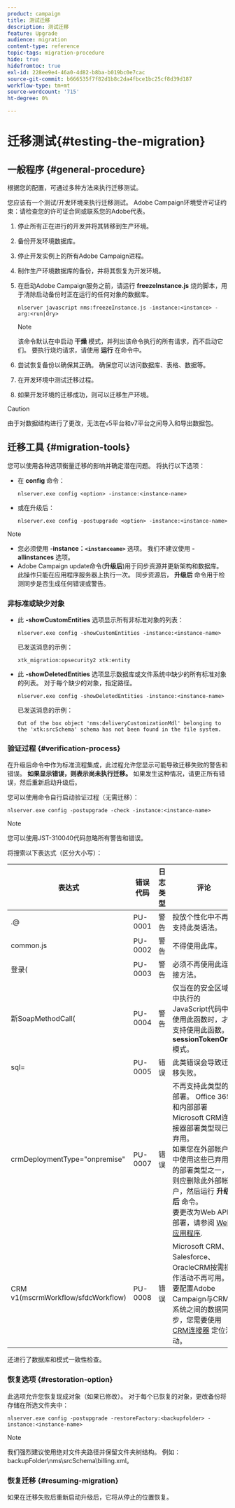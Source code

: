 ```yaml
---
product: campaign
title: 测试迁移
description: 测试迁移
feature: Upgrade
audience: migration
content-type: reference
topic-tags: migration-procedure
hide: true
hidefromtoc: true
exl-id: 228ee9e4-46a0-4d82-b8ba-b019bc0e7cac
source-git-commit: b666535f7f82d1b8c2da4fbce1bc25cf8d39d187
workflow-type: tm+mt
source-wordcount: '715'
ht-degree: 0%

---
```


# 迁移测试{#testing-the-migration}



## 一般程序 {#general-procedure}

根据您的配置，可通过多种方法来执行迁移测试。

您应该有一个测试/开发环境来执行迁移测试。 Adobe Campaign环境受许可证约束：请检查您的许可证合同或联系您的Adobe代表。

1. 停止所有正在进行的开发并将其转移到生产环境。
1. 备份开发环境数据库。
1. 停止开发实例上的所有Adobe Campaign进程。
1. 制作生产环境数据库的备份，并将其恢复为开发环境。
1. 在启动Adobe Campaign服务之前，请运行 **freezeInstance.js** 烧灼脚本，用于清除启动备份时正在运行的任何对象的数据库。

   ```
   nlserver javascript nms:freezeInstance.js -instance:<instance> -arg:<run|dry>
   ```

   >[!NOTE]
   >
   >该命令默认在中启动 **干燥** 模式，并列出该命令执行的所有请求，而不启动它们。 要执行烧灼请求，请使用 **运行** 在命令中。

1. 尝试恢复备份以确保其正确。 确保您可以访问数据库、表格、数据等。
1. 在开发环境中测试迁移过程。
1. 如果开发环境的迁移成功，则可以迁移生产环境。

>[!CAUTION]
>
>由于对数据结构进行了更改，无法在v5平台和v7平台之间导入和导出数据包。


## 迁移工具 {#migration-tools}

您可以使用各种选项衡量迁移的影响并确定潜在问题。 将执行以下选项：

* 在 **config** 命令：

  ```
  nlserver.exe config <option> -instance:<instance-name>
  ```

* 或在升级后：

  ```
  nlserver.exe config -postupgrade <option> -instance:<instance-name>
  ```

>[!NOTE]
>
>* 您必须使用 **-instance：`<instanceame>`** 选项。 我们不建议使用 **-allinstances** 选项。
>* Adobe Campaign update命令(**升级后**)用于同步资源并更新架构和数据库。 此操作只能在应用程序服务器上执行一次。 同步资源后， **升级后** 命令用于检测同步是否生成任何错误或警告。

### 非标准或缺少对象

* 此 **-showCustomEntities** 选项显示所有非标准对象的列表：

  ```
  nlserver.exe config -showCustomEntities -instance:<instance-name>
  ```

  已发送消息的示例：

  ```
  xtk_migration:opsecurity2 xtk:entity
  ```

* 此 **-showDeletedEntities** 选项显示数据库或文件系统中缺少的所有标准对象的列表。 对于每个缺少的对象，指定路径。

  ```
  nlserver.exe config -showDeletedEntities -instance:<instance-name>
  ```

  已发送消息的示例：

  ```
  Out of the box object 'nms:deliveryCustomizationMdl' belonging to the 'xtk:srcSchema' schema has not been found in the file system.
  ```

### 验证过程 {#verification-process}

在升级后命令中作为标准流程集成，此过程允许您显示可能导致迁移失败的警告和错误。 **如果显示错误，则表示尚未执行迁移。** 如果发生这种情况，请更正所有错误，然后重新启动升级后。

您可以使用命令自行启动验证过程（无需迁移）：

```
nlserver.exe config -postupgrade -check -instance:<instance-name>
```

>[!NOTE]
>
>您可以使用JST-310040代码忽略所有警告和错误。

将搜索以下表达式（区分大小写）：

<table> 
 <thead> 
  <tr> 
   <th> 表达式<br /> </th> 
   <th> 错误代码<br /> </th> 
   <th> 日志类型<br /> </th> 
   <th> 评论<br /> </th> 
  </tr> 
 </thead> 
 <tbody> 
  <tr> 
   <td> .@<br /> </td> 
   <td> PU-0001<br /> </td> 
   <td> 警告<br /> </td> 
   <td> 投放个性化中不再支持此类语法。 <br /> </td> 
  </tr> 
  <tr> 
   <td> common.js<br /> </td> 
   <td> PU-0002<br /> </td> 
   <td> 警告<br /> </td> 
   <td> 不得使用此库。<br /> </td> 
  </tr> 
  <tr> 
   <td> 登录(<br /> </td> 
   <td> PU-0003<br /> </td> 
   <td> 警告<br /> </td> 
   <td> 必须不再使用此连接方法。<br /> </td> 
  </tr> 
  <tr> 
   <td> 新SoapMethodCall(<br /> </td> 
   <td> PU-0004<br /> </td> 
   <td> 警告<br /> </td> 
   <td> 仅当在的安全区域中执行的JavaScript代码中使用此函数时，才支持使用此函数。 <strong>sessionTokenOnly</strong> 模式。<br /> </td> 
  </tr> 
  <tr> 
   <td> sql=<br /> </td> 
   <td> PU-0005<br /> </td> 
   <td> 错误<br /> </td> 
   <td> 此类错误会导致迁移失败。<br /> </td> 
  </tr> 
  <tr> 
   <td> crmDeploymentType="onpremise"<br /> </td> 
   <td> PU-0007<br /> </td> 
   <td> 错误<br /> </td> 
   <td> 不再支持此类型的部署。 Office 365和内部部署Microsoft CRM连接器部署类型现已弃用。 
   </br>如果您在外部帐户中使用这些已弃用的部署类型之一，则应删除此外部帐户，然后运行 <b>升级后</b> 命令。 
   </br>要更改为Web API部署，请参阅 <a href="../../platform/using/crm-ms-dynamics.md#configure-acc-for-microsoft" target="_blank">Web应用程序</a>.<br /> </td>
  </tr> 
  <tr> 
   <td> CRM v1(mscrmWorkflow/sfdcWorkflow)<br /> </td> 
   <td> PU-0008<br /> </td> 
   <td> 错误<br /> </td> 
   <td> Microsoft CRM、Salesforce、OracleCRM按需操作活动不再可用。 要配置Adobe Campaign与CRM系统之间的数据同步，您需要使用 <a href="../../workflow/using/crm-connector.md" target="_blank">CRM连接器</a> 定位活动。<br /> </td>
  </tr> 
 </tbody> 
</table>

还进行了数据库和模式一致性检查。

### 恢复选项 {#restoration-option}

此选项允许您恢复现成对象（如果已修改）。 对于每个已恢复的对象，更改备份将存储在所选文件夹中：

```
nlserver.exe config -postupgrade -restoreFactory:<backupfolder> -instance:<instance-name>
```

>[!NOTE]
>
>我们强烈建议使用绝对文件夹路径并保留文件夹树结构。 例如：backupFolder\nms\srcSchema\billing.xml。

### 恢复迁移 {#resuming-migration}

如果在迁移失败后重新启动升级后，它将从停止的位置恢复。
